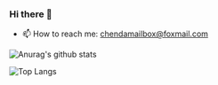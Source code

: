 ### Hi there 👋

<!--
**lc6chang/lc6chang** is a ✨ _special_ ✨ repository because its `README.md` (this file) appears on your GitHub profile.

Here are some ideas to get you started:

- 🔭 I’m currently working on ...
- 🌱 I’m currently learning ...
- 👯 I’m looking to collaborate on ...
- 🤔 I’m looking for help with ...
- 💬 Ask me about ...
- 📫 How to reach me: ...
- 😄 Pronouns: ...
- ⚡ Fun fact: ...
-->

- 📫 How to reach me: chendamailbox@foxmail.com

![Anurag's github stats](https://github-readme-stats.vercel.app/api?username=yuukidach&count_private=true&show_icons=true)

![Top Langs](https://github-readme-stats.vercel.app/api/top-langs/?username=yuukidach&layout=compact)
